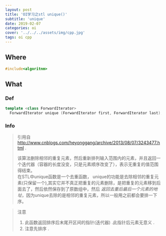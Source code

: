 ```yaml
---
layout: post
title: 'OI学习之stl unique()'
subtitle: 'unique'
date: 2019-02-07
categories: oi
cover: '../../../assets/img/cpp.jpg'
tags: oi cpp
---
```

## Where
```cpp
#include<algoritnm>
```
## What
### Def
```cpp
template <class ForwardIterator>
  ForwardIterator unique (ForwardIterator first, ForwardIterator last);
```
### Info
> 引用自 http://www.cnblogs.com/heyonggang/archive/2013/08/07/3243477.html .
> 
> 该算法删除相邻的重复元素，然后重新排列输入范围内的元素，并且返回一个迭代器（容器的长度没变，只是元素顺序改变了），表示无重复的值范围得结束。  
> 在STL中unique函数是一个去重函数， unique的功能是去除相邻的重复元素(只保留一个),其实它并不真正把重复的元素删除，是把重复的元素移到后面去了，然后依然保存到了原数组中，然后 *返回去重后最后一个元素的地址*，因为unique去除的是相邻的重复元素，所以一般用之前都会要排一下序。

> 注意 
> 1. 此函数返回排序后末尾开区间的指针(迭代器) .此指针后元素无意义 .
> 2. 注意先排序 .